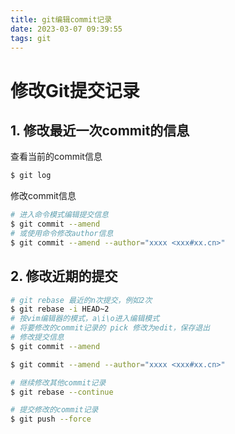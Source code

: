 ```yaml
---
title: git编辑commit记录
date: 2023-03-07 09:39:55
tags: git
---
```


# 修改Git提交记录

## 1. 修改最近一次commit的信息

查看当前的commit信息

```bash
$ git log
```

修改commit信息

```bash
# 进入命令模式编辑提交信息
$ git commit --amend
# 或使用命令修改author信息
$ git commit --amend --author="xxxx <xxx#xx.cn>"
```

## 2. 修改近期的提交

```bash
# git rebase 最近的n次提交，例如2次
$ git rebase -i HEAD~2
# 按vim编辑器的模式，a\i\o进入编辑模式
# 将要修改的commit记录的 pick 修改为edit，保存退出
# 修改提交信息
$ git commit --amend

$ git commit --amend --author="xxxx <xxx#xx.cn>"

# 继续修改其他commit记录
$ git rebase --continue

# 提交修改的commit记录
$ git push --force

```

